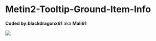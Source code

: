 # Metin2-Tooltip-Ground-Item-Info
**Coded by:blackdragonx61** aka **Mali61**

[![](https://i9.ytimg.com/vi/19YASexhM6g/mq2.jpg?sqp=CPDvvOkF&rs=AOn4CLCcefUjeUeJG5-ReL6gBwFOpF3vlQ)](https://www.youtube.com/watch?v=19YASexhM6g&feature=youtu.be)
